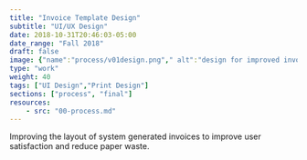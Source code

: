 ```yaml
---
title: "Invoice Template Design"
subtitle: "UI/UX Design"
date: 2018-10-31T20:46:03-05:00
date_range: "Fall 2018"
draft: false
image: {"name":"process/v01design.png"," alt":"design for improved invoice layout"}
type: "work"
weight: 40
tags: ["UI Design","Print Design"]
sections: ["process", "final"]
resources:
    - src: "00-process.md"
---
```

Improving the layout of system generated invoices to improve user satisfaction and reduce paper waste.

